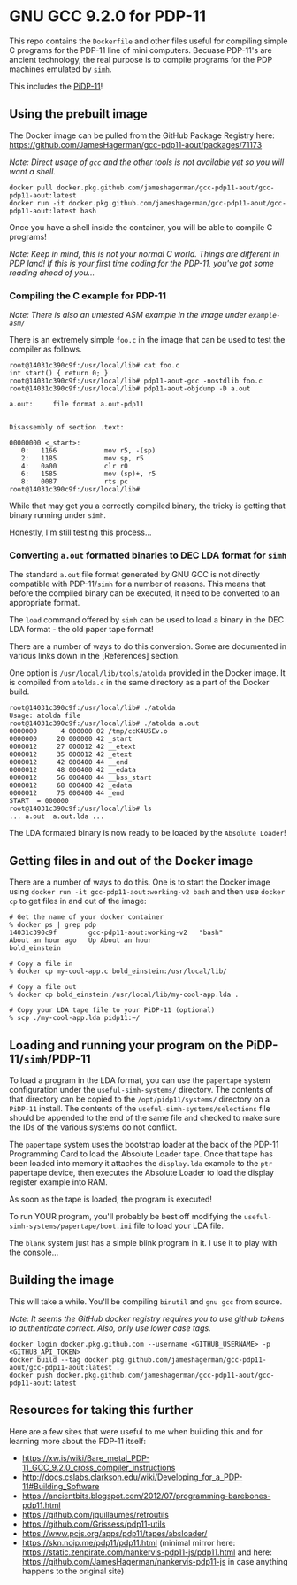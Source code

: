 # GNU GCC 9.2.0 for PDP-11

This repo contains the `Dockerfile` and other files useful for compiling simple C programs for the PDP-11 line of
mini computers. Becuase PDP-11's are ancient technology, the real purpose is to compile programs for the PDP
machines emulated by [`simh`](http://simh.trailing-edge.com/).

This includes the [PiDP-11](https://obsolescence.wixsite.com/obsolescence/pidp-11)!

## Using the prebuilt image

The Docker image can be pulled from the GitHub Package Registry here: https://github.com/JamesHagerman/gcc-pdp11-aout/packages/71173

*Note: Direct usage of `gcc` and the other tools is not available yet so you will want a shell.*

```
docker pull docker.pkg.github.com/jameshagerman/gcc-pdp11-aout/gcc-pdp11-aout:latest
docker run -it docker.pkg.github.com/jameshagerman/gcc-pdp11-aout/gcc-pdp11-aout:latest bash
```

Once you have a shell inside the container, you will be able to compile C programs!

*Note: Keep in mind, this is not your normal C world. Things are different in PDP land! If this is your first time
coding for the PDP-11, you've got some reading ahead of you...*

### Compiling the C example for PDP-11

*Note: There is also an untested ASM example in the image under `example-asm/`*

There is an extremely simple `foo.c` in the image that can be used to test the compiler as follows. 

```
root@14031c390c9f:/usr/local/lib# cat foo.c 
int start() { return 0; }
root@14031c390c9f:/usr/local/lib# pdp11-aout-gcc -nostdlib foo.c
root@14031c390c9f:/usr/local/lib# pdp11-aout-objdump -D a.out

a.out:     file format a.out-pdp11


Disassembly of section .text:

00000000 <_start>:
   0:	1166           	mov	r5, -(sp)
   2:	1185           	mov	sp, r5
   4:	0a00           	clr	r0
   6:	1585           	mov	(sp)+, r5
   8:	0087           	rts	pc
root@14031c390c9f:/usr/local/lib#
```

While that may get you a correctly compiled binary, the tricky is getting that binary running under `simh`.

Honestly, I'm still testing this process...

### Converting `a.out` formatted binaries to DEC LDA format for `simh`

The standard `a.out` file format generated by GNU GCC is not directly compatible with PDP-11/`simh` for a number
of reasons. This means that before the compiled binary can be executed, it need to be converted to an appropriate
format.

The `load` command offered by `simh` can be used to load a binary in the DEC LDA format - the old paper tape format!

There are a number of ways to do this conversion. Some are documented in various links down in the [References]
section.

One option is `/usr/local/lib/tools/atolda` provided in the Docker image. It is compiled from `atolda.c` in the
same directory as a part of the Docker build.

```
root@14031c390c9f:/usr/local/lib# ./atolda   
Usage: atolda file
root@14031c390c9f:/usr/local/lib# ./atolda a.out 
0000000      4 000000 02 /tmp/ccK4U5Ev.o
0000000     20 000000 42 _start
0000012     27 000012 42 __etext
0000012     35 000012 42 _etext
0000012     42 000400 44 __end
0000012     48 000400 42 __edata
0000012     56 000400 44 __bss_start
0000012     68 000400 42 _edata
0000012     75 000400 44 _end
START  = 000000
root@14031c390c9f:/usr/local/lib# ls
... a.out  a.out.lda ...
```

The LDA formated binary is now ready to be loaded by the `Absolute Loader`!

## Getting files in and out of the Docker image

There are a number of ways to do this. One is to start the Docker image using `docker run -it
gcc-pdp11-aout:working-v2 bash` and then use `docker cp` to get files in and out of the image:

```
# Get the name of your docker container
% docker ps | grep pdp                  
14031c390c9f        gcc-pdp11-aout:working-v2   "bash"                   About an hour ago   Up About an hour                               bold_einstein

# Copy a file in
% docker cp my-cool-app.c bold_einstein:/usr/local/lib/

# Copy a file out
% docker cp bold_einstein:/usr/local/lib/my-cool-app.lda .

# Copy your LDA tape file to your PiDP-11 (optional)
% scp ./my-cool-app.lda pidp11:~/
```

## Loading and running your program on the PiDP-11/`simh`/PDP-11

To load a program in the LDA format, you can use the `papertape` system configuration under the
`useful-simh-systems/` directory. The contents of that directory can be copied to the `/opt/pidp11/systems/`
directory on a `PiDP-11` install. The contents of the `useful-simh-systems/selections` file should be appended
to the end of the same file and checked to make sure the IDs of the various systems do not conflict.

The `papertape` system uses the bootstrap loader at the back of the PDP-11 Programming Card to load the Absolute
Loader tape. Once that tape has been loaded into memory it attaches the `display.lda` example to the `ptr` papertape
device, then executes the Absolute Loader to load the display register example into RAM.

As soon as the tape is loaded, the program is executed!

To run YOUR program, you'll probably be best off modifying the `useful-simh-systems/papertape/boot.ini` file to
load your LDA file.

The `blank` system just has a simple blink program in it. I use it to play with the console...

## Building the image

This will take a while. You'll be compiling `binutil` and `gnu gcc` from source.

*Note: It seems the GitHub docker registry requires you to use github tokens to authenticate correct. Also, only
use lower case tags.*

```
docker login docker.pkg.github.com --username <GITHUB_USERNAME> -p <GITHUB_API_TOKEN>
docker build --tag docker.pkg.github.com/jameshagerman/gcc-pdp11-aout/gcc-pdp11-aout:latest .
docker push docker.pkg.github.com/jameshagerman/gcc-pdp11-aout/gcc-pdp11-aout:latest
```

## Resources for taking this further

Here are a few sites that were useful to me when building this and for learning more about the PDP-11 itself:

- https://xw.is/wiki/Bare_metal_PDP-11_GCC_9.2.0_cross_compiler_instructions
- http://docs.cslabs.clarkson.edu/wiki/Developing_for_a_PDP-11#Building_Software
- https://ancientbits.blogspot.com/2012/07/programming-barebones-pdp11.html
- https://github.com/jguillaumes/retroutils
- https://github.com/Grissess/pdp11-utils
- https://www.pcjs.org/apps/pdp11/tapes/absloader/
- https://skn.noip.me/pdp11/pdp11.html (minimal mirror here: https://static.zenpirate.com/nankervis-pdp11-js/pdp11.html and here: https://github.com/JamesHagerman/nankervis-pdp11-js in case anything happens to the original site)



